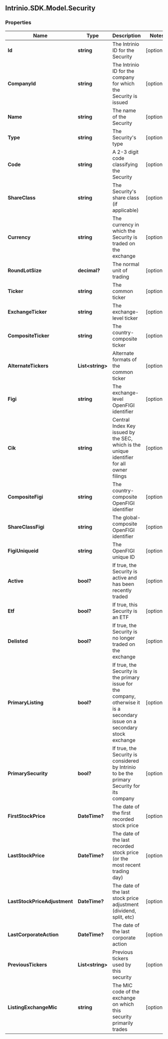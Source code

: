 ## Intrinio.SDK.Model.Security
### Properties

Name | Type | Description | Notes
------------ | ------------- | ------------- | -------------
**Id** | **string** | The Intrinio ID for the Security | [optional] 
**CompanyId** | **string** | The Intrinio ID for the company for which the Security is issued | [optional] 
**Name** | **string** | The name of the Security | [optional] 
**Type** | **string** | The Security&#39;s type | [optional] 
**Code** | **string** | A 2-3 digit code classifying the Security | [optional] 
**ShareClass** | **string** | The Security&#39;s share class (if applicable) | [optional] 
**Currency** | **string** | The currency in which the Security is traded on the exchange | [optional] 
**RoundLotSize** | **decimal?** | The normal unit of trading | [optional] 
**Ticker** | **string** | The common ticker | [optional] 
**ExchangeTicker** | **string** | The exchange-level ticker | [optional] 
**CompositeTicker** | **string** | The country-composite ticker | [optional] 
**AlternateTickers** | **List&lt;string&gt;** | Alternate formats of the common ticker | [optional] 
**Figi** | **string** | The exchange-level OpenFIGI identifier | [optional] 
**Cik** | **string** | Central Index Key issued by the SEC, which is the unique identifier for all owner filings | [optional] 
**CompositeFigi** | **string** | The country-composite OpenFIGI identifier | [optional] 
**ShareClassFigi** | **string** | The global-composite OpenFIGI identifier | [optional] 
**FigiUniqueid** | **string** | The OpenFIGI unique ID | [optional] 
**Active** | **bool?** | If true, the Security is active and has been recently traded | [optional] 
**Etf** | **bool?** | If true, this Security is an ETF | [optional] 
**Delisted** | **bool?** | If true, the Security is no longer traded on the exchange | [optional] 
**PrimaryListing** | **bool?** | If true, the Security is the primary issue for the company, otherwise it is a secondary issue on a secondary stock exchange | [optional] 
**PrimarySecurity** | **bool?** | If true, the Security is considered by Intrinio to be the primary Security for its company | [optional] 
**FirstStockPrice** | **DateTime?** | The date of the first recorded stock price | [optional] 
**LastStockPrice** | **DateTime?** | The date of the last recorded stock price (or the most recent trading day) | [optional] 
**LastStockPriceAdjustment** | **DateTime?** | The date of the last stock price adjustment (dividend, split, etc) | [optional] 
**LastCorporateAction** | **DateTime?** | The date of the last corporate action | [optional] 
**PreviousTickers** | **List&lt;string&gt;** | Previous tickers used by this security | [optional] 
**ListingExchangeMic** | **string** | The MIC code of the exchange on which this security primarily trades | [optional] 

